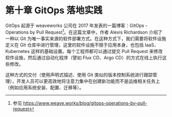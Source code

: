 # 第十章 GitOps 落地实践

GitOps 起源于 weaveworks 公司在 2017 年发表的一篇博客：​GitOps - Operations by Pull Request[^1]。在这篇文章中，作者 Alexis Richardson 介绍了一种以 Git 为唯一事实来源的软件部署方式。在这种方式下，我们需要将软件设施定义在 Git 仓库中进行管理，这里的软件设施不限于应用本身，也包括 IaaS、Kubernetes 这样的基础设置。每个工程师都可以通过提交 Pull Request 来修改软件设施，然后通过自动化程序（譬如 Flux CD、Argo CD）的方式在线上执行这些修改。

这种方式的交付（使用声明式描述、使用 Git 类似的版本控制系统进行跟踪管理），开发人员可以更高效地将注意力集中在创建新功能而不是运维相关任务上（例如应用系统安装、配置、迁移等）。



[^1]: 参见 https://www.weave.works/blog/gitops-operations-by-pull-request


